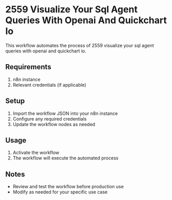 # 2559 Visualize Your Sql Agent Queries With Openai And Quickchart Io

This workflow automates the process of 2559 visualize your sql agent queries with openai and quickchart io.

## Requirements

1. n8n instance
2. Relevant credentials (if applicable)

## Setup

1. Import the workflow JSON into your n8n instance
2. Configure any required credentials
3. Update the workflow nodes as needed

## Usage

1. Activate the workflow
2. The workflow will execute the automated process

## Notes

- Review and test the workflow before production use
- Modify as needed for your specific use case
